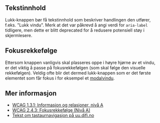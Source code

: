 ## Tekstinnhold

Lukk-knappen bør få tekstinnhold som beskriver handlingen den utfører, f.eks. "Lukk vindu". Merk at det var påkrevd å angi verdi for `aria-label` tidligere, men dette er blitt deprecated for å redusere potensiell støy i skjermlesere.

## Fokusrekkefølge

Ettersom knappen vanligvis skal plasseres oppe i høyre hjørne av et vindu, er det viktig å passe på fokusrekkefølgen (som skal følge den visuelle rekkefølgen). Veldig ofte blir det dermed lukk-knappen som er det første elementet som får fokus i for eksempel et [modalvindu](/components/modal).

## Mer informasjon

- [WCAG 1.3.1: Informasjon og relasjoner, nivå A](https://uu.difi.no/krav-og-regelverk/wcag-20-standarden/131-informasjon-og-relasjoner-niva)
- [WCAG 2.4.3: Fokusrekkefølge (Nivå A)](https://uu.difi.no/krav-og-regelverk/wcag-20-standarden/243-fokusrekkefolge-niva)
- [Tekst om tastaurnavigasjon på uu.difi.no](https://uu.difi.no/krav-og-regelverk/losningsforslag-web/tastaturnavigering)
